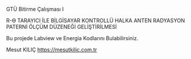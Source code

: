 
GTÜ Bitirme Çalışması I

R-Ɵ TARAYICI İLE BİLGİSAYAR KONTROLLÜ HALKA ANTEN RADYASYON PATERNİ ÖLÇÜM DÜZENEĞİ GELİŞTİRİLMESİ

Bu projede Labview ve Energia Kodlarını Bulabilirsiniz.

Mesut KILIÇ
https://mesutkilic.com.tr
